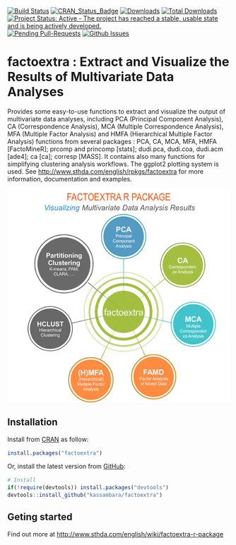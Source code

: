 [![Build Status](https://api.travis-ci.org/kassambara/factoextra.png)](https://travis-ci.org/kassambara/factoextra) [![CRAN\_Status\_Badge](http://www.r-pkg.org/badges/version/factoextra)](http://cran.r-project.org/package=factoextra) [![Downloads](http://cranlogs.r-pkg.org/badges/factoextra)](https://cran.r-project.org/package=factoextra) [![Total Downloads](http://cranlogs.r-pkg.org/badges/grand-total/factoextra?color=orange)](http://cranlogs.r-pkg.org/badges/grand-total/factoextra) [![Project Status: Active - The project has reached a stable, usable state and is being actively developed.](http://www.repostatus.org/badges/latest/active.svg)](http://www.repostatus.org/#active) [![Pending Pull-Requests](http://githubbadges.herokuapp.com/kassambara/factoextra/pulls.svg?style=flat)](https://github.com/kassambara/factoextra/pulls) [![Github Issues](http://githubbadges.herokuapp.com/kassambara/factoextra/issues.svg)](https://github.com/kassambara/factoextra/issues)

factoextra : Extract and Visualize the Results of Multivariate Data Analyses
============================================================================

Provides some easy-to-use functions to extract and visualize the output of multivariate data analyses, including PCA (Principal Component Analysis), CA (Correspondence Analysis), MCA (Multiple Correspondence Analysis), MFA (Multiple Factor Analysis) and HMFA (Hierarchical Multiple Factor Analysis) functions from several packages : PCA, CA, MCA, MFA, HMFA [FactoMineR]; prcomp and princomp [stats]; dudi.pca, dudi.coa, dudi.acm [ade4]; ca [ca]; corresp [MASS]. It contains also many functions for simplifying clustering analysis workflows. The ggplot2 plotting system is used. See <http://www.sthda.com/english/rpkgs/factoextra> for more information, documentation and examples.

![factoextra R package](factoextra-r-package.png)

Installation
------------

Install from [CRAN](https://cran.r-project.org/package=factoextra) as follow:

``` r
install.packages("factoextra")
```

Or, install the latest version from [GitHub](https://github.com/kassambara/factoextra):

``` r
# Install
if(!require(devtools)) install.packages("devtools")
devtools::install_github("kassambara/factoextra")
```

Geting started
--------------

Find out more at <http://www.sthda.com/english/wiki/factoextra-r-package>
